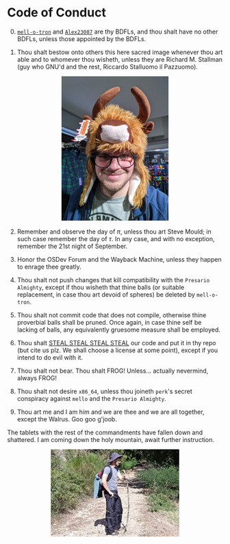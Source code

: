 # Code of Conduct

0. [`mell-o-tron`](https://github.com/mell-o-tron) and [`Alex23087`](https://github.com/Alex23087) are thy BDFLs, and thou shalt have no other BDFLs, unless those appointed by the BDFLs.

1. Thou shalt bestow onto others this here sacred image whenever thou art able and to whomever thou wisheth, unless they are Richard M. Stallman (guy who GNU'd and the rest, Riccardo Stalluomo il Pazzuomo).

<div align="center">
<img src="imgs/fit_1280.jpg" alt="Alessandro, PhD Student @ University of Edinperk" width="250"/>
</div>

2. Remember and observe the day of $\pi$, unless thou art Steve Mould; in such case remember the day of $\tau$. In any case, and with no exception, remember the 21st night of September.

3. Honor the OSDev Forum and the Wayback Machine, unless they happen to enrage thee greatly.

4. Thou shalt not push changes that kill compatibility with the `Presario Almighty`, except if thou wisheth that thine balls (or suitable replacement, in case thou art devoid of spheres) be deleted by `mell-o-tron`.

5. Thou shalt not commit code that does not compile, otherwise thine proverbial balls shall be pruned. Once again, in case thine self be lacking of balls, any equivalently gruesome measure shall be employed.

6. Thou shalt [STEAL STEAL STEAL STEAL](https://youtu.be/xebSF8vRvZI) our code and put it in thy repo (but cite us plz. We shall choose a license at some point), except if you intend to do evil with it.

7. Thou shalt not bear. Thou shalt FROG! Unless... actually nevermind, always FROG!

8. Thou shalt not desire `x86_64`, unless thou joineth `perk`'s secret conspiracy against `mello` and the `Presario Almighty`.

9. Thou art me and I am him and we are thee and we are all together, except the Walrus. Goo goo g'joob.

The tablets with the rest of the commandments have fallen down and shattered. I am coming down the holy mountain, await further instruction. 


<div align="center">
  <img src="imgs/lapsicosi.jpg" alt="Lorenzotron, on a journey of meaning" width="300"/>
</div>